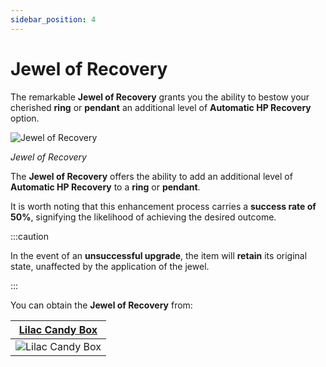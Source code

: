 ```yaml
---
sidebar_position: 4
---
```


# Jewel of Recovery

The remarkable **Jewel of Recovery** grants you the ability to bestow your cherished **ring** or **pendant** an additional level of **Automatic HP Recovery** option.

![Jewel of Recovery](/img/items/jewels/custom-purple.png)

_Jewel of Recovery_

The **Jewel of Recovery** offers the ability to add an additional level of **Automatic HP Recovery** to a **ring** or **pendant**.

It is worth noting that this enhancement process carries a **success rate of 50%**, signifying the likelihood of achieving the desired outcome.

:::caution

In the event of an **unsuccessful upgrade**, the item will **retain** its original state, unaffected by the application of the jewel.

:::

You can obtain the **Jewel of Recovery** from:

|   [Lilac Candy Box](/items/item-bags/misc/lilac-candy-box)   |
| :----------------------------------------------------------: |
| ![Lilac Candy Box](/img/items/item-bags/lilac-candy-box.png) |